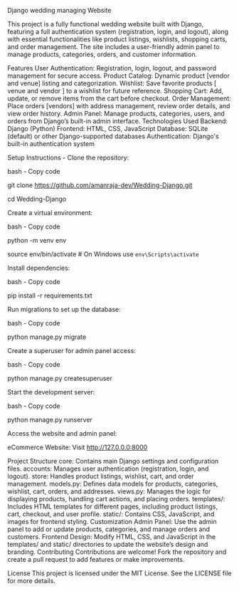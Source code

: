 Django wedding managing Website

This project is a fully functional wedding website built with Django, featuring a full authentication system (registration, login, and logout), along with essential functionalities like product listings, wishlists, shopping carts, and order management. The site includes a user-friendly admin panel to manage products, categories, orders, and customer information.

Features
User Authentication: Registration, login, logout, and password management for secure access.
Product Catalog: Dynamic product [vendor and venue] listing and categorization.
Wishlist: Save favorite products [ venue and vendor ] to a wishlist for future reference.
Shopping Cart: Add, update, or remove items from the cart before checkout.
Order Management: Place orders [vendors] with address management, review order details, and view order history.
Admin Panel: Manage products, categories, users, and orders from Django’s built-in admin interface.
Technologies Used
Backend: Django (Python)
Frontend: HTML, CSS, JavaScript
Database: SQLite (default) or other Django-supported databases
Authentication: Django's built-in authentication system


Setup Instructions - Clone the repository:

bash - Copy code

git clone https://github.com/amanraja-dev/Wedding-Django.git

cd Wedding-Django

Create a virtual environment:

bash - Copy code

python -m venv env

source env/bin/activate   # On Windows use `env\Scripts\activate`

Install dependencies:

bash - Copy code

pip install -r requirements.txt

Run migrations to set up the database:

bash - Copy code

python manage.py migrate

Create a superuser for admin panel access:

bash - Copy code

python manage.py createsuperuser

Start the development server:

bash - Copy code

python manage.py runserver

Access the website and admin panel:

eCommerce Website: Visit http://127.0.0.0:8000

Project Structure
core: Contains main Django settings and configuration files.
accounts: Manages user authentication (registration, login, and logout).
store: Handles product listings, wishlist, cart, and order management.
models.py: Defines data models for products, categories, wishlist, cart, orders, and addresses.
views.py: Manages the logic for displaying products, handling cart actions, and placing orders.
templates/: Includes HTML templates for different pages, including product listings, cart, checkout, and user profile.
static/: Contains CSS, JavaScript, and images for frontend styling.
Customization
Admin Panel: Use the admin panel to add or update products, categories, and manage orders and customers.
Frontend Design: Modify HTML, CSS, and JavaScript in the templates/ and static/ directories to update the website’s design and branding.
Contributing
Contributions are welcome! Fork the repository and create a pull request to add features or make improvements.

License
This project is licensed under the MIT License. See the LICENSE file for more details.

